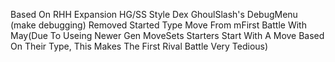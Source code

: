 Based On RHH Expansion
HG/SS Style Dex
GhoulSlash's DebugMenu (make debugging)
Removed Started Type Move From mFirst Battle With May(Due To Useing Newer Gen MoveSets Starters Start With A Move Based On Their Type, This Makes The First Rival Battle Very Tedious)
